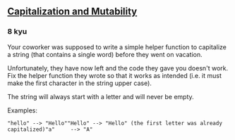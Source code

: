 <h2><a href=https://www.codewars.com/kata/595970246c9b8fa0a8000086/train/javascript target="_blank">Capitalization and Mutability</a></h2><h3>8 kyu</h3><p>Your coworker was supposed to write a simple helper function to capitalize a string (that contains a single word) before they went on vacation.</p><p>Unfortunately, they have now left and the code they gave you doesn't work. Fix the helper function they wrote so that it works as intended (i.e. it must make the first character in the string upper case).</p><p>The string will always start with a letter and will never be empty.</p><p>Examples:</p><pre><code>"hello" --&gt; "Hello""Hello" --&gt; "Hello" (the first letter was already capitalized)"a"     --&gt; "A"</code></pre>